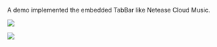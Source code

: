 A demo implemented the embedded TabBar like Netease Cloud Music.

![](https://raw.githubusercontent.com/archieyang/archieyang.github.com/source/source/images/netease-cloud-music.png)

![](https://github.com/archieyang/archieyang.github.com/blob/source/source/images/styled-embedded-tabs.png)
